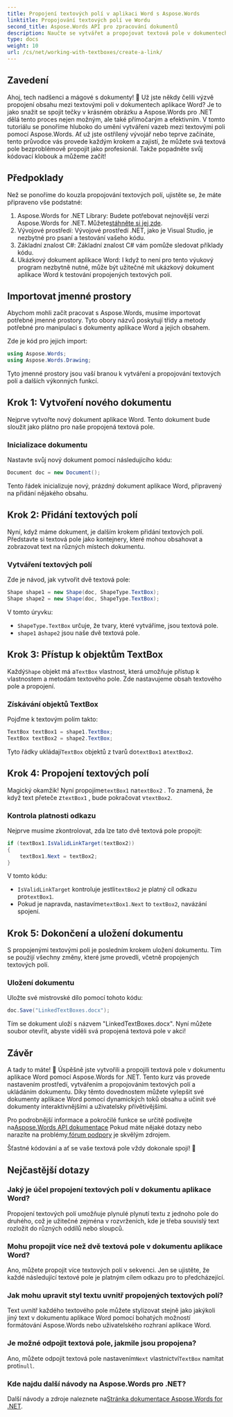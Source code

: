 ```yaml
---
title: Propojení textových polí v aplikaci Word s Aspose.Words
linktitle: Propojování textových polí ve Wordu
second_title: Aspose.Words API pro zpracování dokumentů
description: Naučte se vytvářet a propojovat textová pole v dokumentech aplikace Word pomocí Aspose.Words for .NET. Postupujte podle našeho komplexního průvodce pro bezproblémové přizpůsobení dokumentu!
type: docs
weight: 10
url: /cs/net/working-with-textboxes/create-a-link/
---
```

## Zavedení

Ahoj, tech nadšenci a mágové s dokumenty! 🌟 Už jste někdy čelili výzvě propojení obsahu mezi textovými poli v dokumentech aplikace Word? Je to jako snažit se spojit tečky v krásném obrázku a Aspose.Words pro .NET dělá tento proces nejen možným, ale také přímočarým a efektivním. V tomto tutoriálu se ponoříme hluboko do umění vytváření vazeb mezi textovými poli pomocí Aspose.Words. Ať už jste ostřílený vývojář nebo teprve začínáte, tento průvodce vás provede každým krokem a zajistí, že můžete svá textová pole bezproblémově propojit jako profesionál. Takže popadněte svůj kódovací klobouk a můžeme začít!

## Předpoklady

Než se ponoříme do kouzla propojování textových polí, ujistěte se, že máte připraveno vše podstatné:

1. Aspose.Words for .NET Library: Budete potřebovat nejnovější verzi Aspose.Words for .NET. Můžete[stáhněte si jej zde](https://releases.aspose.com/words/net/).
2. Vývojové prostředí: Vývojové prostředí .NET, jako je Visual Studio, je nezbytné pro psaní a testování vašeho kódu.
3. Základní znalost C#: Základní znalost C# vám pomůže sledovat příklady kódu.
4. Ukázkový dokument aplikace Word: I když to není pro tento výukový program nezbytně nutné, může být užitečné mít ukázkový dokument aplikace Word k testování propojených textových polí.

## Importovat jmenné prostory

Abychom mohli začít pracovat s Aspose.Words, musíme importovat potřebné jmenné prostory. Tyto obory názvů poskytují třídy a metody potřebné pro manipulaci s dokumenty aplikace Word a jejich obsahem.

Zde je kód pro jejich import:

```csharp
using Aspose.Words;
using Aspose.Words.Drawing;
```

Tyto jmenné prostory jsou vaší branou k vytváření a propojování textových polí a dalších výkonných funkcí.

## Krok 1: Vytvoření nového dokumentu

Nejprve vytvořte nový dokument aplikace Word. Tento dokument bude sloužit jako plátno pro naše propojená textová pole.

### Inicializace dokumentu

Nastavte svůj nový dokument pomocí následujícího kódu:

```csharp
Document doc = new Document();
```

Tento řádek inicializuje nový, prázdný dokument aplikace Word, připravený na přidání nějakého obsahu.

## Krok 2: Přidání textových polí

Nyní, když máme dokument, je dalším krokem přidání textových polí. Představte si textová pole jako kontejnery, které mohou obsahovat a zobrazovat text na různých místech dokumentu.

### Vytváření textových polí

Zde je návod, jak vytvořit dvě textová pole:

```csharp
Shape shape1 = new Shape(doc, ShapeType.TextBox);
Shape shape2 = new Shape(doc, ShapeType.TextBox);
```

V tomto úryvku:
- `ShapeType.TextBox` určuje, že tvary, které vytváříme, jsou textová pole.
- `shape1` a`shape2` jsou naše dvě textová pole.

## Krok 3: Přístup k objektům TextBox

 Každý`Shape` objekt má a`TextBox` vlastnost, která umožňuje přístup k vlastnostem a metodám textového pole. Zde nastavujeme obsah textového pole a propojení.

### Získávání objektů TextBox

Pojďme k textovým polím takto:

```csharp
TextBox textBox1 = shape1.TextBox;
TextBox textBox2 = shape2.TextBox;
```

 Tyto řádky ukládají`TextBox` objektů z tvarů do`textBox1` a`textBox2`.

## Krok 4: Propojení textových polí

 Magický okamžik! Nyní propojíme`textBox1` na`textBox2` . To znamená, že když text přeteče z`textBox1` , bude pokračovat v`textBox2`.

### Kontrola platnosti odkazu

Nejprve musíme zkontrolovat, zda lze tato dvě textová pole propojit:

```csharp
if (textBox1.IsValidLinkTarget(textBox2))
{
    textBox1.Next = textBox2;
}
```

V tomto kódu:
- `IsValidLinkTarget` kontroluje jestli`textBox2` je platný cíl odkazu pro`textBox1`.
-  Pokud je napravda, nastavíme`textBox1.Next` to `textBox2`, navázání spojení.

## Krok 5: Dokončení a uložení dokumentu

S propojenými textovými poli je posledním krokem uložení dokumentu. Tím se použijí všechny změny, které jsme provedli, včetně propojených textových polí.

### Uložení dokumentu

Uložte své mistrovské dílo pomocí tohoto kódu:

```csharp
doc.Save("LinkedTextBoxes.docx");
```

Tím se dokument uloží s názvem "LinkedTextBoxes.docx". Nyní můžete soubor otevřít, abyste viděli svá propojená textová pole v akci!

## Závěr

A tady to máte! 🎉 Úspěšně jste vytvořili a propojili textová pole v dokumentu aplikace Word pomocí Aspose.Words for .NET. Tento kurz vás provede nastavením prostředí, vytvářením a propojováním textových polí a ukládáním dokumentu. Díky těmto dovednostem můžete vylepšit své dokumenty aplikace Word pomocí dynamických toků obsahu a učinit své dokumenty interaktivnějšími a uživatelsky přívětivějšími.

 Pro podrobnější informace a pokročilé funkce se určitě podívejte na[Aspose.Words API dokumentace](https://reference.aspose.com/words/net/) Pokud máte nějaké dotazy nebo narazíte na problémy,[fórum podpory](https://forum.aspose.com/c/words/8) je skvělým zdrojem.

Šťastné kódování a ať se vaše textová pole vždy dokonale spojí! 🚀

## Nejčastější dotazy

### Jaký je účel propojení textových polí v dokumentu aplikace Word?
Propojení textových polí umožňuje plynulé plynutí textu z jednoho pole do druhého, což je užitečné zejména v rozvrženích, kde je třeba souvislý text rozložit do různých oddílů nebo sloupců.

### Mohu propojit více než dvě textová pole v dokumentu aplikace Word?
Ano, můžete propojit více textových polí v sekvenci. Jen se ujistěte, že každé následující textové pole je platným cílem odkazu pro to předcházející.

### Jak mohu upravit styl textu uvnitř propojených textových polí?
Text uvnitř každého textového pole můžete stylizovat stejně jako jakýkoli jiný text v dokumentu aplikace Word pomocí bohatých možností formátování Aspose.Words nebo uživatelského rozhraní aplikace Word.

### Je možné odpojit textová pole, jakmile jsou propojena?
 Ano, můžete odpojit textová pole nastavením`Next` vlastnictví`TextBox` namítat proti`null`.

### Kde najdu další návody na Aspose.Words pro .NET?
 Další návody a zdroje naleznete na[Stránka dokumentace Aspose.Words for .NET](https://reference.aspose.com/words/net/).